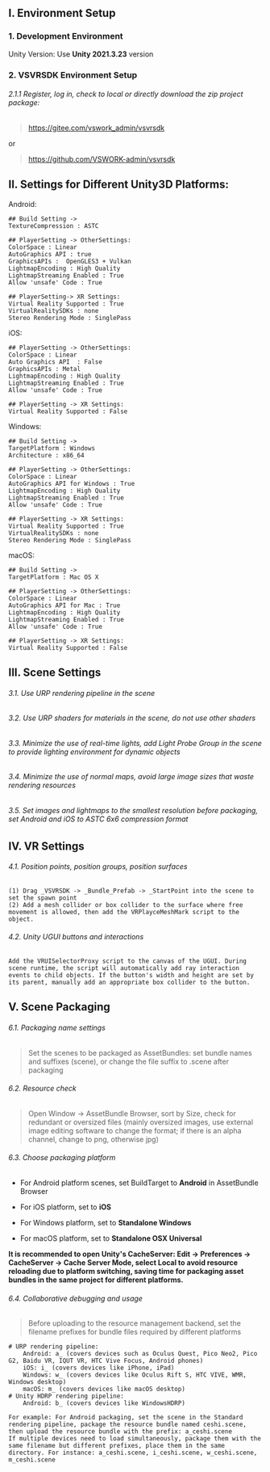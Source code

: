 ## I. Environment Setup
### 1. Development Environment
Unity Version: Use **Unity 2021.3.23** version

### 2. VSVRSDK Environment Setup
###### 2.1.1 Register, log in, check to local or directly download the zip project package:
> https://gitee.com/vswork_admin/vsvrsdk

or

> https://github.com/VSWORK-admin/vsvrsdk

## II. Settings for Different Unity3D Platforms:

Android:
```
## Build Setting -> 
TextureCompression : ASTC 

## PlayerSetting -> OtherSettings:
ColorSpace : Linear
AutoGraphics API : true
GraphicsAPIs :  OpenGLES3 + Vulkan
LightmapEncoding : High Quality 
LightmapStreaming Enabled : True 
Allow 'unsafe' Code : True

## PlayerSetting-> XR Settings:
Virtual Reality Supported : True
VirtualRealitySDKs : none
Stereo Rendering Mode : SinglePass
```

iOS:
```
## PlayerSetting -> OtherSettings: 
ColorSpace : Linear
Auto Graphics API  : False 
GraphicsAPIs : Metal
LightmapEncoding : High Quality 
LightmapStreaming Enabled : True
Allow 'unsafe' Code : True

## PlayerSetting -> XR Settings: 
Virtual Reality Supported : False
```

Windows:
```
## Build Setting -> 
TargetPlatform : Windows
Architecture : x86_64 

## PlayerSetting -> OtherSettings: 
ColorSpace : Linear
AutoGraphics API for Windows : True 
LightmapEncoding : High Quality 
LightmapStreaming Enabled : True
Allow 'unsafe' Code : True

## PlayerSetting -> XR Settings: 
Virtual Reality Supported : True
VirtualRealitySDKs : none
Stereo Rendering Mode : SinglePass
```

macOS:
```
## Build Setting -> 
TargetPlatform : Mac OS X

## PlayerSetting -> OtherSettings: 
ColorSpace : Linear
AutoGraphics API for Mac : True
LightmapEncoding : High Quality 
LightmapStreaming Enabled : True
Allow 'unsafe' Code : True

## PlayerSetting -> XR Settings: 
Virtual Reality Supported : False
```

## III. Scene Settings
###### 3.1. Use URP rendering pipeline in the scene
###### 3.2. Use URP shaders for materials in the scene, do not use other shaders
###### 3.3. Minimize the use of real-time lights, add Light Probe Group in the scene to provide lighting environment for dynamic objects
###### 3.4. Minimize the use of normal maps, avoid large image sizes that waste rendering resources
###### 3.5. Set images and lightmaps to the smallest resolution before packaging, set Android and iOS to ASTC 6x6 compression format

## IV. VR Settings
###### 4.1. Position points, position groups, position surfaces
```
(1) Drag _VSVRSDK -> _Bundle_Prefab -> _StartPoint into the scene to set the spawn point
(2) Add a mesh collider or box collider to the surface where free movement is allowed, then add the VRPlayceMeshMark script to the object.
```

###### 4.2. Unity UGUI buttons and interactions
```
Add the VRUISelectorProxy script to the canvas of the UGUI. During scene runtime, the script will automatically add ray interaction events to child objects. If the button's width and height are set by its parent, manually add an appropriate box collider to the button.
```

## V. Scene Packaging
###### 6.1. Packaging name settings
> Set the scenes to be packaged as AssetBundles: set bundle names and suffixes (scene), or change the file suffix to .scene after packaging
###### 6.2. Resource check
> Open Window -> AssetBundle Browser, sort by Size, check for redundant or oversized files (mainly oversized images, use external image editing software to change the format; if there is an alpha channel, change to png, otherwise jpg)
###### 6.3. Choose packaging platform

- For Android platform scenes, set BuildTarget to **Android** in AssetBundle Browser

- For iOS platform, set to **iOS**

- For Windows platform, set to **Standalone Windows**

- For macOS platform, set to **Standalone OSX Universal**

**It is recommended to open Unity's CacheServer: Edit -> Preferences -> CacheServer -> Cache Server Mode, select Local to avoid resource reloading due to platform switching, saving time for packaging asset bundles in the same project for different platforms.**
###### 6.4. Collaborative debugging and usage
> Before uploading to the resource management backend, set the filename prefixes for bundle files required by different platforms
```
# URP rendering pipeline:
    Android: a_ (covers devices such as Oculus Quest, Pico Neo2, Pico G2, Baidu VR, IQUT VR, HTC Vive Focus, Android phones)
    iOS: i_ (covers devices like iPhone, iPad)
    Windows: w_ (covers devices like Oculus Rift S, HTC VIVE, WMR, Windows desktop)
    macOS: m_ (covers devices like macOS desktop)
# Unity HDRP rendering pipeline:
    Android: b_ (covers devices like WindowsHDRP)

For example: For Android packaging, set the scene in the Standard rendering pipeline, package the resource bundle named ceshi.scene, then upload the resource bundle with the prefix: a_ceshi.scene
If multiple devices need to load simultaneously, package them with the same filename but different prefixes, place them in the same directory. For instance: a_ceshi.scene, i_ceshi.scene, w_ceshi.scene, m_ceshi.scene
```